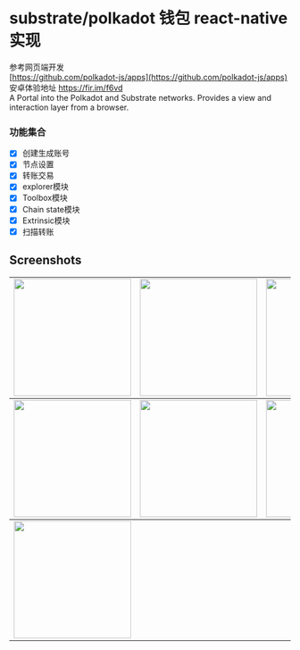 # substrate/polkadot 钱包 react-native实现
参考网页端开发    
[https://github.com/polkadot-js/apps](https://github.com/polkadot-js/apps)     
安卓体验地址 https://fir.im/f6vd     
A Portal into the Polkadot and Substrate networks. Provides a view and interaction layer from a browser.

### 功能集合
- [x] 创建生成账号
- [x] 节点设置
- [x] 转账交易
- [x] explorer模块
- [x] Toolbox模块
- [x] Chain state模块
- [x] Extrinsic模块
- [x] 扫描转账

## Screenshots


<table>
  <tbody>
    <tr>
      <td align="center" valign="top">
        <img width="210" src="./images/home.png">
      </td>
      <td align="center" valign="top">
        <img width="210" src="./images/accounts.png">
      </td>
      <td align="center" valign="top">
        <img width="210" src="./images/explorer.png">
      </td>
    </tr>
  </tbody>
  <tbody>
      <tr>
        <td align="center" valign="top">
          <img width="210" src="./images/modules.png">
        </td>
        <td align="center" valign="top">
          <img width="210" src="./images/nodeset.png">
        </td>
        <td align="center" valign="top">
          <img width="210" src="./images/set.png">
        </td>
      </tr>
    </tbody>
    <tbody>
          <tr>
            <td align="center" valign="top">
              <img width="210" src="./images/storage.png">
            </td>
          </tr>
        </tbody>
</table>
